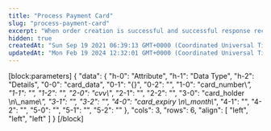 ```yaml
---
title: "Process Payment Card"
slug: "process-payment-card"
excerpt: "When order creation is successful and successful response received by the merchant then the merchant needs to call second consecutive server to server call which would process the payment to create unique transction id. In this API call merchant need to pass Card/UPI/GPAY/Netbanking transaction related data."
hidden: true
createdAt: "Sun Sep 19 2021 06:39:13 GMT+0000 (Coordinated Universal Time)"
updatedAt: "Mon Feb 19 2024 12:32:01 GMT+0000 (Coordinated Universal Time)"
---
```

[block:parameters]
{
  "data": {
    "h-0": "Attribute",
    "h-1": "Data Type",
    "h-2": "Details",
    "0-0": "card_data",
    "0-1": "{}",
    "0-2": "",
    "1-0": "card_number\\*",
    "1-1": "",
    "1-2": "",
    "2-0": "cvv\\*",
    "2-1": "",
    "2-2": "",
    "3-0": "card_holder  \n\\_name\\*",
    "3-1": "",
    "3-2": "",
    "4-0": "card_expiry  \n\\_month\\*",
    "4-1": "",
    "4-2": "",
    "5-0": "",
    "5-1": "",
    "5-2": ""
  },
  "cols": 3,
  "rows": 6,
  "align": [
    "left",
    "left",
    "left"
  ]
}
[/block]
